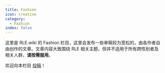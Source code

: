 ```yaml
---
title: Fashion
icon: creative
category:
  - Fashion
index: false
---
```


这里是 RLE.wiki 的 Fashion 栏目，这里会发布一些审稿较为宽松的，由各作者自由创作的文章。文章内容大致围绕 RLE 相关主题，但并不适用于所有跨性别者及相关人群，**请按需服用**。

欢迎向本栏目 [投稿](../contributor-guide/other)！
